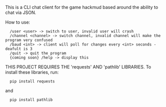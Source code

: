 This is a CLI chat client for the game hackmud based around the ability to chat via JSON.

How to use:
```
  /user <user> -> switch to user, invalid user will crash
  /channel <channel> -> switch channel, invalid channel will make the program very confused
  /baud <int> -> client will poll for changes every <int> seconds - deafult is 3
  /quit -> quit the program
  {coming soon} /help -> display this
```

THIS PROJECT REQUIRES THE 'requests' AND 'pathlib'  LIBRARIES.
To install these libraries, run:
```
  pip install requests
```
and
```
  pip install pathlib
```

